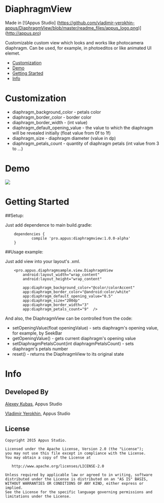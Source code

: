 # DiaphragmView
Made in [![Appus Studio] (https://github.com/vladimir-yerokhin-appus/DiaphragmView/blob/master/readme_files/appus_logo.png)] (http://appus.pro)

Customizable custom view which looks and works like photocamera diaphragm. 
Can be used, for example, in photoeditos or like animated UI elemet.

* [Customization](#customization)
* [Demo](#demo)
* [Getting Started](#getting-started)
* [Info](#info)

# Customization

* diaphragm_background_color - petals color
* diaphragm_border_color - border color
* diaphragm_border_width - (int value)
* diaphragm_default_opening_value - the value to which the diaphragm will be revealed initially (float value from 0f to 1f)
* diaphragm_size - diaphragm diameter (value in dp)
* diaphragm_petals_count - quantity of diaphragm petals (int value from 3 to ...)


# Demo

![](https://github.com/vladimir-yerokhin-appus/DiaphragmView/blob/master/readme_files/diaphragm_view.gif)

# Getting Started

##Setup:

   Just add dependence to main build.gradle:

        dependencies {
                compile 'pro.appus:diaphragmview:1.0.0-alpha'
        }
   
##Usage example:

   Just add view into your layout's .xml.
   
        <pro.appus.diaphragmsample.view.DiaphragmView
        	android:layout_width="wrap_content"
        	android:layout_height="wrap_content"

        	app:diaphragm_background_color="@color/colorAccent"
        	app:diaphragm_border_color="@android:color/white"
        	app:diaphragm_default_opening_value="0.5"
        	app:diaphragm_size="200dp"
        	app:diaphragm_border_width="3"
        	app:diaphragm_petals_count="9"  />

   And also, the DiaphragmView can be controlled from the code:

   * setOpeningValue(float openingValue) - sets diaphragm's opening value, for example, by SeekBar
   * getOpeningValue() - gets current diaphragm's opening value
   * setDiaphragmPetalsCount(int diaphragmPetalsCount) - sets diaphragm's petals number
   * reset() - returns the DiaphragmView to its original state

# Info

## Developed By

[Alexey Kubas](https://github.com/alexey-kubas-appus), Appus Studio

[Vladimir Yerokhin](https://github.com/vladimir-yerokhin-appus), Appus Studio

## License

```
Copyright 2015 Appus Studio.

Licensed under the Apache License, Version 2.0 (the "License");
you may not use this file except in compliance with the License.
You may obtain a copy of the License at

   http://www.apache.org/licenses/LICENSE-2.0

Unless required by applicable law or agreed to in writing, software
distributed under the License is distributed on an "AS IS" BASIS,
WITHOUT WARRANTIES OR CONDITIONS OF ANY KIND, either express or implied.
See the License for the specific language governing permissions and
limitations under the License.
```
